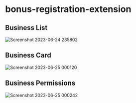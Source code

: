 # bonus-registration-extension

## Business List
![Screenshot 2023-06-24 235802](https://github.com/bonfacemasira/BonusRegistration/assets/104436879/663909bf-0372-40e1-82df-c30ee34622da)

## Business Card
![Screenshot 2023-06-25 000120](https://github.com/bonfacemasira/BonusRegistration/assets/104436879/314ea575-49e4-40a1-a377-8b2a9e1a6cdf)

## Business Permissions
![Screenshot 2023-06-25 000242](https://github.com/bonfacemasira/BonusRegistration/assets/104436879/ec81ea32-a593-4c6b-990f-4e2c3f66dc02)
